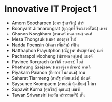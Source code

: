 # Innovative IT Project 1

+ Amorn Soocharoen (อมร ซุ้นเจริญ) ต้าร์
+ Boonyarit Jiranarongrat (บุญฤทธิ์ จิรณรงต์รัตน์) เพชร
+ Chanon Nongkham (ชานนท์ หนองขาม) นนท์
+ Mesa Thongsuk (เมษา ทองสุข) โบว์
+ Nadda Poemsin (นัดดา เพิ่มสิน) เฟิร์น
+ Natthaphon Prayutphon (ณัฎฐพร ประยุทธ์พร) เมย์
+ Pacharapol Mooheng (พัชรพล หมู่เฮง) แบงค์
+ Pavinee Rongrach (ภาวิณี รองราช) ไอซ์
+ Phethrung Saejaew (เพชรรุ้ง แซ่เจอว) อาหลี
+ Piyakarn Paianon (ปิยการ ไพอนนท์) กาน
+ Saharat Tianmeng (สหรัฐ เทียนเหม็ง) ปอนด์
+ Saysunee Koompaem (สายสุณี คุ้มเปี่ยม) ไก่นา
+ Supawit Kunna (ศุภวิชญ์ คุณนะ) เบนซ์
+ Tawan Sriwansiri (ตะวัน ศรีวรรณศิริ) ตั้น